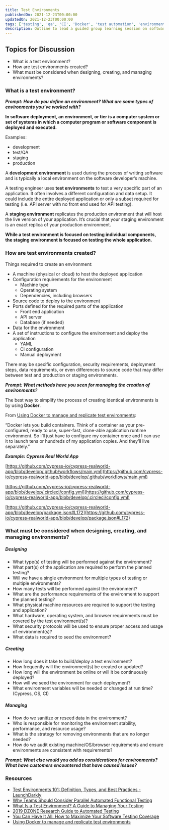 ```yaml
---
title: Test Environments
publishedOn: 2021-12-23T00:00:00
updatedOn: 2021-12-23T00:00:00
tags: ['testing', 'qa', 'CI', 'Docker', 'test automation', 'environments', 'topic']
description: Outline to lead a guided group learning session on software test environments.
---
```


## Topics for Discussion

* What is a test environment?
* How are test environments created?
* What must be considered when designing, creating, and managing environments?

### What is a test environment?

**_Prompt: How do you define an environment? What are some types of environments you’ve worked with?_**

**In software deployment, an environment, or tier is a computer system or set of systems in which a computer program or software component is deployed and executed.**

Examples:
* development
* test/QA
* staging
* production

A **development environment** is used during the process of writing software and is typically a local environment on the software developer’s machine.

A testing engineer uses **test environments** to test a very specific part of an application. It often involves a different configuration and data setup. It could include the entire deployed application or only a subset required for testing (i.e. API server with no front end used for API testing).

A **staging environment** replicates the production environment that will host the live version of your application. It’s crucial that your staging environment is an exact replica of your production environment.

**While a test environment is focused on testing individual components, the staging environment is focused on testing the whole application.**

### How are test environments created?

Things required to create an environment:

* A machine (physical or cloud) to host the deployed application
* Configuration requirements for the environment
    * Machine type
    * Operating system
    * Dependencies, including browsers
* Source code to deploy to the environment
* Ports defined for the required parts of the application
    * Front end application
    * API server
    * Database (if needed)
* Data for the environment
* A set of instructions to configure the environment and deploy the application
    * YAML 
    * CI configuration
    * Manual deployment

There may be specific configuration, security requirements, deployment steps, data requirements, or even differences to source code that may differ between test and production or staging environments. 

**_Prompt: What methods have you seen for managing the creation of environments?_**

The best way to simplify the process of creating identical environments is by using **Docker**.

From [Using Docker to manage and replicate test environments](https://testcollab.com/blog/using-docker-to-manage-and-replicate-test-environments/):

“Docker lets you build containers. Think of a container as your pre-configured, ready to use, super-fast, clone-able application runtime environment. So I’ll just have to configure my container once and I can use it to launch tens or hundreds of my application copies. And they’ll live separately.”

**_Example: Cypress Real World App_**

[https://github.com/cypress-io/cypress-realworld-app/blob/develop/.github/workflows/main.yml](https://github.com/cypress-io/cypress-realworld-app/blob/develop/.github/workflows/main.yml)

[https://github.com/cypress-io/cypress-realworld-app/blob/develop/.circleci/config.yml](https://github.com/cypress-io/cypress-realworld-app/blob/develop/.circleci/config.yml)

[https://github.com/cypress-io/cypress-realworld-app/blob/develop/package.json#L172](https://github.com/cypress-io/cypress-realworld-app/blob/develop/package.json#L172)

### What must be considered when designing, creating, and managing environments?

##### Designing

* What type(s) of testing will be performed against the environment?
* What part(s) of the application are required to perform the planned testing?
* Will we have a single environment for multiple types of testing or multiple environments?
* How many tests will be performed against the environment?
* What are the performance requirements of the environment to support the planned testing?
* What physical machine resources are required to support the testing and application?
* What hardware, operating system, and browser requirements must be covered by the test environment(s)?
* What security protocols will be used to ensure proper access and usage of environment(s)?
* What data is required to seed the environment?

##### Creating

* How long does it take to build/deploy a test environment?
* How frequently will the environment(s) be created or updated?
* How long will the environment be online or will it be continuously deployed?
* How will we seed the environment for each deployment?
* What environment variables will be needed or changed at run time? (Cypress, OS, CI)

##### Managing

* How do we sanitize or reseed data in the environment?
* Who is responsible for monitoring the environment stability, performance, and resource usage?
* What is the strategy for removing environments that are no longer needed?
* How do we audit existing machine/OS/browser requirements and ensure environments are consistent with requirements?

**_Prompt: What else would you add as considerations for environments? What have customers encountered that have caused issues?_**

### Resources

* [Test Environments 101: Definition, Types, and Best Practices - LaunchDarkly](https://launchdarkly.com/blog/test-environments-101-definition-types-and-best/)
* [Why Teams Should Consider Parallel Automated Functional Testing](https://saucelabs.com/resources/articles/why-teams-should-consider-parallel-automated-functional-testing)
* [What Is a Test Environment? A Guide to Managing Your Testing](https://www.testim.io/blog/test-environment-guide/)
* [2019 DZONE Research Guide to Automated Testing](https://drive.google.com/file/d/1w3TVDFTVwDsZ3ITuF5XlH-Yclcix71TH/view?usp=sharing)
* [You Can Have It All: How to Maximize Your Software Testing Coverage](https://saucelabs.com/resources/articles/you-can-have-it-all-how-to-maximize-your-software-testing-coverage)
* [Using Docker to manage and replicate test environments](https://testcollab.com/blog/using-docker-to-manage-and-replicate-test-environments/)